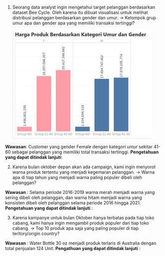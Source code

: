 1. Seorang data analyst ingin mengetahui target pelanggan berdasarkan dataset Bee Cycle. Oleh karena itu dibuat visualisasi untuk melihat distribusi pelanggan berdasarkan gender dan umur.
  -> Kelompok grup umur apa dan gender apa yang memiliki transaksi tertinggi?

    ![Tampilkan Aplikasi](images/image.png)

  **Wawasan**: Customer yang gender Female dengan kategori umur sekitar 41-60 sebagai pelanggan yang memiliki total transaksi tertinggi.
  **Pengetahuan yang dapat ditindak lanjuti**: 

2. Karena bulan oktober depan akan ada campaign, kami ingin menyorot warna produk tertentu yang menjadi kegemaran pelanggan.
  -> Warna apa di tiap tahun yang menjadi warna paling populer dibeli oleh pelanggan?


  **Wawasan** : Selama periode 2016-2019 warna merah menjadi warna yang sering dibeli oleh pelanggan, dan warna hitam menjadi warna yang konsisten dibeli oleh pelanggan selama periode 2016 hingga 2021.
  **Pengetahuan yang dapat ditindak lanjuti** :

3. Karena kampanye untuk bulan Oktober hanya terbatas pada tiap toko cabang, kami hanya ingin mengambil produk populer dari tiap toko cabang.
  -> Top 10 produk apa saja yang paling populer di tiap teritory/origin country?


  **Wawasan** : Water Bottle 30 oz menjadi produk terlaris di Australia dengan total penjualan 124 Unit.
  **Pengathuan yang dapat ditindak lanjuti** : 
    
  
